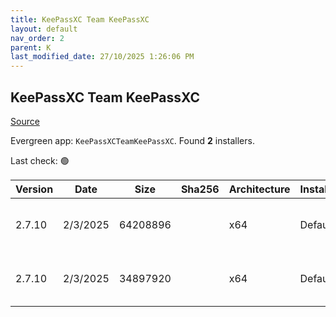 ```yaml
---
title: KeePassXC Team KeePassXC
layout: default
nav_order: 2
parent: K
last_modified_date: 27/10/2025 1:26:06 PM
---
```


## KeePassXC Team KeePassXC

[Source](https://keepassxc.org/)

Evergreen app: `KeePassXCTeamKeePassXC`. Found **2** installers.

Last check: 🟢

| Version | Date     | Size     | Sha256 | Architecture | InstallerType | Type | URI                                                                                                                                                                                                                            |
| ------- | -------- | -------- | ------ | ------------ | ------------- | ---- | ------------------------------------------------------------------------------------------------------------------------------------------------------------------------------------------------------------------------------ |
| 2.7.10  | 2/3/2025 | 64208896 |        | x64          | Default       | msi  | [https://github.com/keepassxreboot/keepassxc/releases/download/2.7.10/KeePassXC-2.7.10-Win64-LegacyWindows.msi](https://github.com/keepassxreboot/keepassxc/releases/download/2.7.10/KeePassXC-2.7.10-Win64-LegacyWindows.msi) |
| 2.7.10  | 2/3/2025 | 34897920 |        | x64          | Default       | msi  | [https://github.com/keepassxreboot/keepassxc/releases/download/2.7.10/KeePassXC-2.7.10-Win64.msi](https://github.com/keepassxreboot/keepassxc/releases/download/2.7.10/KeePassXC-2.7.10-Win64.msi)                             |
